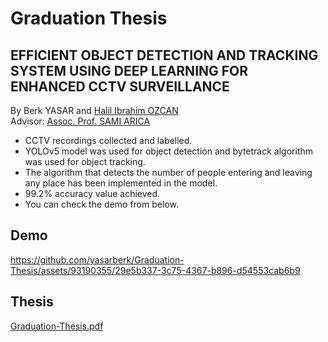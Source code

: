 # Graduation Thesis
## EFFICIENT OBJECT DETECTION AND TRACKING SYSTEM USING DEEP LEARNING FOR ENHANCED CCTV SURVEILLANCE

By Berk YASAR and [Halil Ibrahim OZCAN](https://github.com/xalil8) <br />
Advisor: [Assoc. Prof. SAMI ARICA](https://avesis.cu.edu.tr/arica)

+ CCTV recordings collected and labelled.
+ YOLOv5 model was used for object detection and bytetrack algorithm was used for object tracking.
+ The algorithm that detects the number of people entering and leaving any place has been implemented in the model.
+ 99.2% accuracy value achieved.
+ You can check the demo from below.

## Demo
https://github.com/yasarberk/Graduation-Thesis/assets/93190355/29e5b337-3c75-4367-b896-d54553cab6b9

## Thesis

[Graduation-Thesis.pdf](https://github.com/yasarberk/Graduation-Thesis/files/13323219/graduation-thesis.pdf)
